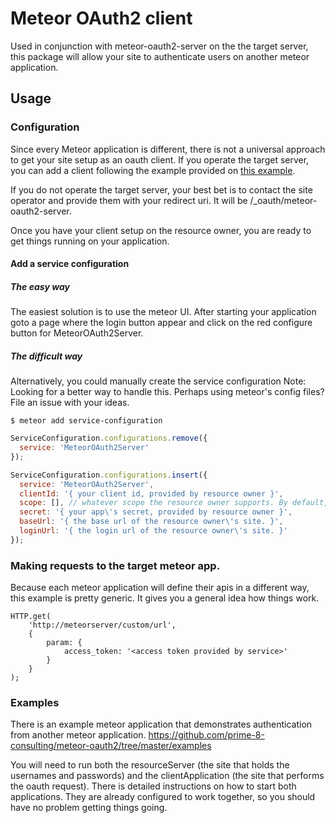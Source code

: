 # Meteor OAuth2 client
Used in conjunction with meteor-oauth2-server on the the target server, this
package will allow your site to authenticate users on another meteor application.

## Usage

### Configuration
Since every Meteor application is different, there is not a universal approach
to get your site setup as an oauth client. If you operate the target server,
you can add a client following the example provided on [this example](https://github.com/prime-8-consulting/meteor-oauth2/blob/master/examples/resourceServer/server/index.js).

If you do not operate the target server, your best bet is to contact the site
operator and provide them with your redirect uri. It will be <your base url>/_oauth/meteor-oauth2-server.

Once you have your client setup on the resource owner, you are ready to
get things running on your application.

#### Add a service configuration
##### The easy way
The easiest solution is to use the meteor UI. After starting your application
goto a page where the login button appear and click on the red configure button
for MeteorOAuth2Server.

##### The difficult way
Alternatively, you could manually create the service configuration
Note: Looking for a better way to handle this. Perhaps using meteor's config files? File an issue with your ideas.
```
$ meteor add service-configuration
```

``` javascript
ServiceConfiguration.configurations.remove({
  service: 'MeteorOAuth2Server'
});

ServiceConfiguration.configurations.insert({
  service: 'MeteorOAuth2Server',
  clientId: '{ your client id, provided by resource owner }',
  scope: [], // whatever scope the resource owner supports. By default, ['email'] will be used.
  secret: '{ your app\'s secret, provided by resource owner }',
  baseUrl: '{ the base url of the resource owner\'s site. }',
  loginUrl: '{ the login url of the resource owner\'s site. }'
});
```

### Making requests to the target meteor app.
Because each meteor application will define their apis in a different way,
this example is pretty generic. It gives you a general idea how things work.
```
HTTP.get(
    'http://meteorserver/custom/url',
    {
        param: {
            access_token: '<access token provided by service>'
        }
    }
);
```

### Examples
There is an example meteor application that demonstrates authentication from
another meteor application.
https://github.com/prime-8-consulting/meteor-oauth2/tree/master/examples

You will need to run both the resourceServer (the site that holds the usernames and passwords)
and the clientApplication (the site that performs the oauth request). There is
detailed instructions on how to start both applications. They are already
configured to work together, so you should have no problem getting things going.
